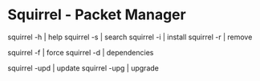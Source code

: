 # Squirrel - Packet Manager

squirrel -h | help
squirrel -s | search
squirrel -i | install 
squirrel -r | remove

squirrel -f | force
squirrel -d | dependencies

squirrel -upd | update
squirrel -upg | upgrade



